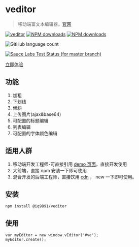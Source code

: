# veditor

>移动端富文本编辑器。[官网](https://iq9891.github.io/veditor)

[![veditor](https://img.shields.io/npm/v/@iq9891/veditor.svg?style=flat-square)](https://www.npmjs.org/package/@iq9891/veditor)
[![NPM downloads](http://img.shields.io/npm/dm/@iq9891/veditor.svg?style=flat-square)](https://npmjs.org/package/@iq9891/veditor)
[![NPM downloads](https://img.shields.io/npm/dt/@iq9891/veditor.svg?style=flat-square)](https://npmjs.org/package/@iq9891/veditor)

![GitHub language count](https://img.shields.io/github/languages/count/@iq9891/veditor.svg?style=flat-square)

[![Sauce Labs Test Status (for master branch)](https://badges.herokuapp.com/browsers?android=6&iphone=8&style=flat-square)](https://saucelabs.com/u/_wmhilton)

[立即体验](https://output.jsbin.com/yowanag)

## 功能

1. 加粗
2. 下划线
3. 倾斜
4. 上传图片(ajax&base64)
5. 可配置的标题编辑
6. 列表编辑
7. 可配置的字体颜色编辑

## 适用人群

1. 移动端开发工程师-可直接引用 [demo 页面](https://iq9891.github.io/veditor/demo.html)，直接开发使用
2. 大前端，直接 npm 安装一下即可使用
3. 混合开发的后端工程师，直接饮用 [cdn](https://unpkg.com/@iq9891/veditor) ， new 一下即可使用。

## 安装

```
npm install @iq9891/veditor
```

## 使用

```
var myEditor = new window.vEditor('#ve');
myEditor.create();
```

